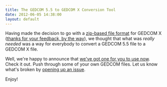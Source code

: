 ```yaml
---
title: The GEDCOM 5.5 to GEDCOM X Conversion Tool
date: 2012-06-05 14:38:00
layout: default
---
```


Having made the decision to go with a [zip-based file format](https://github.com/FamilySearch/gedcomx/blob/master/specifications/file-format-specification.md)
for GEDCOM X ([thanks for your feedback, by the way](http://familysearch.github.com/gedcomx//2012/06/05/thanks-for-feedback.html)),
we thought that what was _really needed_ was a way for everybody to convert a GEDCOM 5.5 file
to a GEDCOM X file.

Well, we're happy to announce that [we've got one for you to use now](https://github.com/FamilySearch/gedcom5-conversion).
Check it out. Push through some of your own GEDCOM files. Let us know what's
broken by [opening up an issue](https://github.com/FamilySearch/gedcom5-conversion/issues).

Enjoy!
